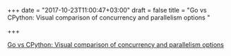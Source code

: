 +++
date = "2017-10-23T11:00:47+03:00"
draft = false
title = "Go vs CPython: Visual comparison of concurrency and parallelism options  "

+++

<p><a href="https://labs.getninjas.com.br/go-vs-cpython-visual-comparison-of-concurrency-and-parallelism-d29a1ebec20a?gi=a6a603608e04">Go vs CPython: Visual comparison of concurrency and parallelism options  </a></p>
